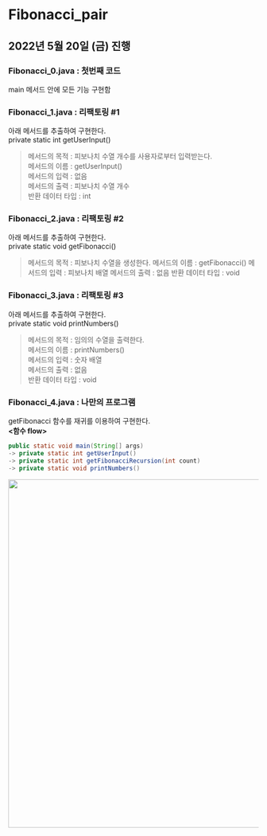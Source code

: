 # Fibonacci_pair
## 2022년 5월 20일 (금) 진행
### Fibonacci_0.java : 첫번째 코드  
main 메서드 안에 모든 기능 구현함 
### Fibonacci_1.java : 리팩토링 #1
아래 메서드를 추출하여 구현한다.  
private static int getUserInput()
> 메서드의 목적 : 피보나치 수열 개수를 사용자로부터 입력받는다.  
메서드의 이름 : getUserInput()  
메서드의 입력 : 없음  
메서드의 출력 : 피보나치 수열 개수  
반환 데이터 타입 : int

### Fibonacci_2.java : 리팩토링 #2
아래 메서드를 추출하여 구현한다.  
private static void getFibonacci()
> 메서드의 목적 : 피보나치 수열을 생성한다.
메서드의 이름 : getFibonacci()
메서드의 입력 : 피보나치 배열
메서드의 출력 : 없음
반환 데이터 타입 : void

### Fibonacci_3.java : 리팩토링 #3
아래 메서드를 추출하여 구현한다.  
private static void printNumbers()
> 메서드의 목적 : 임의의 수열을 출력한다.  
메서드의 이름 : printNumbers()  
메서드의 입력 : 숫자 배열  
메서드의 출력 : 없음  
반환 데이터 타입 : void

### Fibonacci_4.java : 나만의 프로그램
getFibonacci 함수를 재귀를 이용하여 구현한다.  
**<함수 flow>**  
``` java
public static void main(String[] args)  
-> private static int getUserInput()  
-> private static int getFibonacciRecursion(int count)
-> private static void printNumbers()
```
<!--![이미지](https://mblogthumb-phinf.pstatic.net/MjAxNzA2MjVfMTQ1/MDAxNDk4MzY5OTMxMjU5.b7T4_iUcVVnDaIxeA9QC6HcIdkipcEd12L_zUHPXwaog.ugJUmnxQvsQFuAEvDqDq6rFjJx07ckLSSaM2dOEvgtYg.PNG.archslave/1.png?type=w800)-->


<img src="https://mblogthumb-phinf.pstatic.net/MjAxNzA2MjVfMTQ1/MDAxNDk4MzY5OTMxMjU5.b7T4_iUcVVnDaIxeA9QC6HcIdkipcEd12L_zUHPXwaog.ugJUmnxQvsQFuAEvDqDq6rFjJx07ckLSSaM2dOEvgtYg.PNG.archslave/1.png?type=w800" width = "700">
